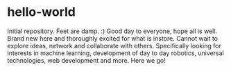 # hello-world
Initial repository. Feet are damp. :)
Good day to everyone, hope all is well. Brand new here and thoroughly excited for what is instore. Cannot wait to explore ideas, network and collaborate with others. Specifically looking for interests in machine learning, development of day to day robotics, universal technologies, web development and more. Here we go!
